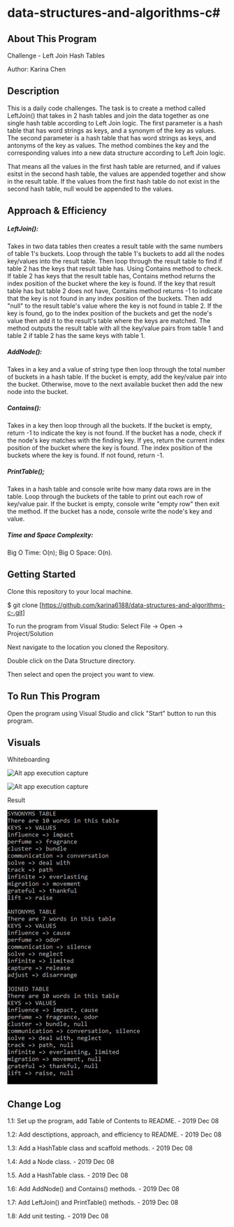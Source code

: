# data-structures-and-algorithms-c#

## About This Program
Challenge - Left Join Hash Tables

Author: Karina Chen

## Description
This is a daily code challenges. The task is to create a method called LeftJoin() that takes in 2 hash tables and join the data together as one single hash table according to Left Join logic. The first parameter is a hash table that has word strings as keys, and a synonym of the key as values. The second parameter is a hash table that has word strings as keys, and antonyms of the key as values. The method combines the key and the corresponding values into a new data structure according to Left Join logic.

That means all the values in the first hash table are returned, and if values esitst in the second hash table, the values are appended together and show in the result table. If the values from the first hash table do not exist in the second hash table, null would be appended to the values.
 
## Approach & Efficiency
##### LeftJoin():
Takes in two data tables then creates a result table with the same numbers of table 1's buckets. Loop through the table 1's buckets to add all the nodes key/values into the result table. Then loop through the result table to find if table 2 has the keys that result table has. Using Contains method to check. If table 2 has keys that the result table has, Contains method returns the index position of the bucket where the key is found. If the key that result table has but table 2 does not have, Contains method returns -1 to indicate that the key is not found in any index position of the buckets. Then add "null" to the result table's value where the key is not found in table 2. If the key is found, go to the index position of the buckets and get the node's value then add it to the result's table where the keys are matched. The method outputs the result table with all the key/value pairs from table 1 and table 2 if table 2 has the same keys with table 1.

##### AddNode():
Takes in a key and a value of string type then loop through the total number of buckets in a hash table. If the bucket is empty, add the key/value pair into the bucket. Otherwise, move to the next available bucket then add the new node into the bucket.

##### Contains():
Takes in a key then loop through all the buckets. If the bucket is empty, return -1 to indicate the key is not found. If the bucket has a node, check if the node's key matches with the finding key. If yes, return the current index position of the bucket where the key is found. The index position of the buckets where the key is found. If not found, return -1.

##### PrintTable();
Takes in a hash table and console write how many data rows are in the table. Loop through the buckets of the table to print out each row of key/value pair. If the bucket is empty, console write "empty row" then exit the method. If the bucket has a node, console write the node's key and value.

##### Time and Space Complexity:
Big O Time: O(n); Big O Space: O(n).

## Getting Started
Clone this repository to your local machine.

$ git clone [https://github.com/karina6188/data-structures-and-algorithms-c-.git]

To run the program from Visual Studio:
Select File -> Open -> Project/Solution

Next navigate to the location you cloned the Repository.

Double click on the Data Structure directory.

Then select and open the project you want to view.

## To Run This Program
Open the program using Visual Studio and click "Start" button to run this program.

## Visuals

Whiteboarding

![Alt app execution capture](/Assets/.jpg)

![Alt app execution capture](/Assets/.jpg)

Result

![Alt app execution capture](/Assets/code33_1.JPG)

## Change Log

1.1: Set up the program, add Table of Contents to README. - 2019 Dec 08

1.2: Add desctiptions, approach, and efficiency to README. - 2019 Dec 08

1.3: Add a HashTable class and scaffold methods. - 2019 Dec 08

1.4: Add a Node class. - 2019 Dec 08

1.5. Add a HashTable class. - 2019 Dec 08

1.6: Add AddNode() and Contains() methods. - 2019 Dec 08

1.7: Add LeftJoin() and PrintTable() methods. - 2019 Dec 08

1.8: Add unit testing. - 2019 Dec 08